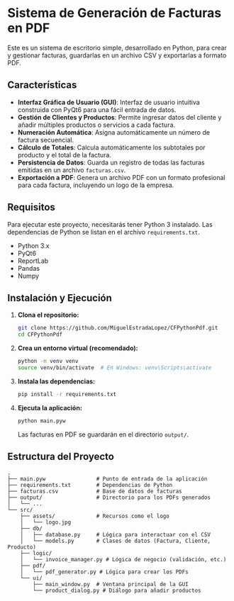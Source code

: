 # Sistema de Generación de Facturas en PDF

Este es un sistema de escritorio simple, desarrollado en Python, para crear y gestionar facturas, guardarlas en un archivo CSV y exportarlas a formato PDF.

## Características

- **Interfaz Gráfica de Usuario (GUI)**: Interfaz de usuario intuitiva construida con PyQt6 para una fácil entrada de datos.
- **Gestión de Clientes y Productos**: Permite ingresar datos del cliente y añadir múltiples productos o servicios a cada factura.
- **Numeración Automática**: Asigna automáticamente un número de factura secuencial.
- **Cálculo de Totales**: Calcula automáticamente los subtotales por producto y el total de la factura.
- **Persistencia de Datos**: Guarda un registro de todas las facturas emitidas en un archivo `facturas.csv`.
- **Exportación a PDF**: Genera un archivo PDF con un formato profesional para cada factura, incluyendo un logo de la empresa.

## Requisitos

Para ejecutar este proyecto, necesitarás tener Python 3 instalado. Las dependencias de Python se listan en el archivo `requirements.txt`.

- Python 3.x
- PyQt6
- ReportLab
- Pandas
- Numpy

## Instalación y Ejecución

1. **Clona el repositorio:**

   ```bash
   git clone https://github.com/MiguelEstradaLopez/CFPythonPdf.git
   cd CFPythonPdf
   ```
2. **Crea un entorno virtual (recomendado):**

   ```bash
   python -m venv venv
   source venv/bin/activate  # En Windows: venv\Scripts\activate
   ```
3. **Instala las dependencias:**

   ```bash
   pip install -r requirements.txt
   ```
4. **Ejecuta la aplicación:**

   ```bash
   python main.pyw
   ```

   Las facturas en PDF se guardarán en el directorio `output/`.

## Estructura del Proyecto

```
.
├── main.pyw                # Punto de entrada de la aplicación
├── requirements.txt        # Dependencias de Python
├── facturas.csv            # Base de datos de facturas
├── output/                 # Directorio para los PDFs generados
│   └── ...
└── src/
    ├── assets/             # Recursos como el logo
    │   └── logo.jpg
    ├── db/
    │   ├── database.py     # Lógica para interactuar con el CSV
    │   └── models.py       # Clases de datos (Factura, Cliente, Producto)
    ├── logic/
    │   └── invoice_manager.py # Lógica de negocio (validación, etc.)
    ├── pdf/
    │   └── pdf_generator.py # Lógica para crear los PDFs
    └── ui/
        ├── main_window.py  # Ventana principal de la GUI
        └── product_dialog.py # Diálogo para añadir productos
```
